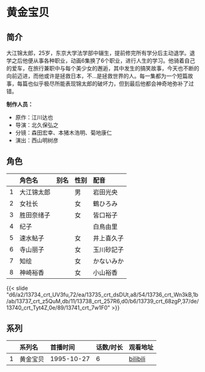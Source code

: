 # 黄金宝贝


## 简介

大江锦太郎，25岁，东京大学法学部中辍生，提前修完所有学分后主动退学。退学之后他便从事各种职业，动画6集换了6个职业，进行人生的学习。他骑着自己的爱车，在旅行兼职中与每个美少女的邂逅，其中发生的搞笑故事，今天也不断的向前迈进，而他或许是拯救日本，不…是拯救世界的人。每一集都为一个短篇故事，每篇也似乎极尽所能表现锦太郎的破坏力，但到最后他都会神奇地弥补了过错。

**制作人员：**
- 原作：江川达也
- 导演：北久保弘之
- 分镜：森田宏幸、本猪木浩明、菊地康仁
- 演出：西山明树彦

## 角色

|     |   角色名   |   别名  | 性别 |  配音  |
|:--- |:------  |:----      |:---  |:--   |
| 1 | 大江锦太郎 |  | 男 | 岩田光央 |
| 2 | 女社长 |  | 女 | 鶴ひろみ |
| 3 | 胜田奈绪子 |  | 女 | 皆口裕子 |
| 4 | 纪子 |  |  | 白鳥由里 |
| 5 | 速水鲇子 |  | 女 | 井上喜久子 |
| 6 | 寺山丽子 |  | 女 | 玉川砂記子 |
| 7 | 知绘 |  | 女 | かないみか |
| 8 | 神崎裕香 |  | 女 | 小山裕香 |

{{< slide "d6/a2/13734_crt_UV3fu,72/ea/13735_crt_dsDUt,a8/54/13736_crt_Wn3kB,1b/ab/13737_crt_z5QuM,db/11/13738_crt_257R6,d0/b6/13739_crt_68zgP,37/de/13740_crt_Tyt4Z,0e/89/13741_crt_7w1F0" >}}

## 系列

|     |   系列名   |   首播时间  | 话数/时长  | 观看地址 |
|:---  |:------    |:----      |:---       |:---  |
| 1 | 黄金宝贝 | 1995-10-27 | 6 | [bilibili](https://www.bilibili.com/video/BV1gb411v7Sq)  |



